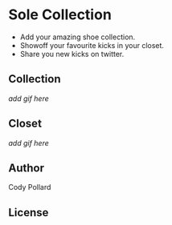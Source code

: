 # Sole Collection
- Add your amazing shoe collection. 
- Showoff your favourite kicks in your closet. 
- Share you new kicks on twitter.

## Collection
*add gif here*

## Closet
*add gif here*

## Author
Cody Pollard

## License
